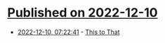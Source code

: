 # [Published on 2022-12-10](index.md)

* [2022-12-10, 07:22:41](https://news.ycombinator.com/item?id=33930706) - [This to That](https://www.thistothat.com/)
